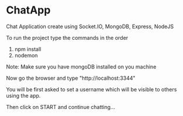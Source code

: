 # ChatApp
Chat Application create using Socket.IO, MongoDB, Express, NodeJS

To run the project type the commands in the order

1. npm install
2. nodemon

Note: Make sure you have mongoDB installed on you machine

Now go the browser and type "http://localhost:3344"

You will be first asked to set a username which will be visible to others
using the app.

Then click on START and continue chatting...
